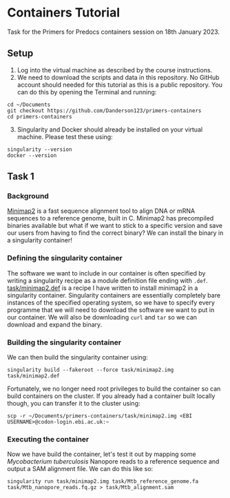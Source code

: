 # Containers Tutorial

Task for the Primers for Predocs containers session on 18th January 2023.

## Setup

1) Log into the virtual machine as described by the course instructions.
2) We need to download the scripts and data in this repository. No GitHub account should needed for this tutorial as this is a public repository. You can do this by opening the Terminal and running:
```{bash}
cd ~/Documents
git checkout https://github.com/Danderson123/primers-containers
cd primers-containers
```
3) Singularity and Docker should already be installed on your virtual machine. Please test these using:
```{bash}
singularity --version
docker --version
```

## Task 1

### Background

[Minimap2](https://github.com/lh3/minimap2) is a fast sequence alignment tool to align DNA or mRNA sequences to a reference genome, built in C. Minimap2 has precompiled binaries available but what if we want to stick to a specific version and save our users from having to find the correct binary? We can install the binary in a singularity container!

### Defining the singularity container

The software we want to include in our container is often specified by writing a singularity recipe as a module definition file ending with `.def`. [task/minimap2.def](https://github.com/Danderson123/primers-containers/blob/master/task/minimap2-recipe.def) is a recipe I have written to install minimap2 in a singularity container. Singularity containers are essentially completely bare instances of the specified operating system, so we have to specify every programme that we will need to download the software we want to put in our container. We will also be downloading `curl` and `tar` so we can download and expand the binary.

### Building the singularity container

We can then build the singularity container using:
```{bash}
singularity build --fakeroot --force task/minimap2.img task/minimap2.def
```
Fortunately, we no longer need root privileges to build the container so can build containers on the cluster. If you already had a container built locally though, you can transfer it to the cluster using:
```{bash}
scp -r ~/Documents/primers-containers/task/minimap2.img <EBI USERNAME>@codon-login.ebi.ac.uk:~
```

### Executing the container

Now we have build the container, let's test it out by mapping some *Mycobacterium tuberculosis* Nanopore reads to a reference sequence and output a SAM alignment file. We can do this like so:
```{bash}
singularity run task/minimap2.img task/Mtb_reference_genome.fa task/Mtb_nanopore_reads.fq.gz > task/Mtb_alignment.sam
```